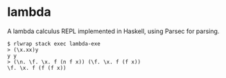 # lambda

A lambda calculus REPL implemented in Haskell, using Parsec for parsing.

```
$ rlwrap stack exec lambda-exe
> (\x.xx)y
y y
> (\n. \f. \x. f (n f x)) (\f. \x. f (f x))
\f. \x. f (f (f x))
```
